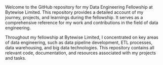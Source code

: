 Welcome to the GitHub repository for my Data Engineering Fellowship at Bytewise Limited. This repository provides a detailed account of my journey, projects, and learnings during the fellowship. It serves as a comprehensive reference for my work and contributions in the field of data engineering.

Throughout my fellowship at Bytewise Limited, I concentrated on key areas of data engineering, such as data pipeline development, ETL processes, data warehousing, and big data technologies. This repository contains all relevant code, documentation, and resources associated with my projects and tasks.
